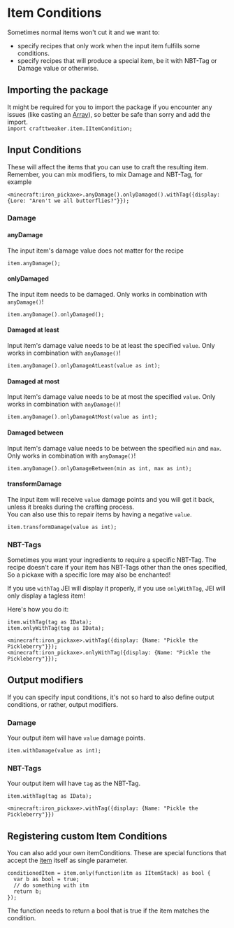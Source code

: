 # Item Conditions

Sometimes normal items won't cut it and we want to:

* specify recipes that only work when the input item fulfills some conditions.  
* specify recipes that will produce a special item, be it with NBT-Tag or Damage value or otherwise.

## Importing the package
It might be required for you to import the package if you encounter any issues (like casting an [Array](/AdvancedFunctions/Arrays_and_Loops/)), so better be safe than sorry and add the import.  
`import crafttweaker.item.IItemCondition;`

## Input Conditions

These will affect the items that you can use to craft the resulting item.
Remember, you can mix modifiers, to mix Damage and NBT-Tag, for example
```zenscript
<minecraft:iron_pickaxe>.anyDamage().onlyDamaged().withTag({display: {Lore: "Aren't we all butterflies?"}});
```
### Damage

#### anyDamage
The input item's damage value does not matter for the recipe
```zenscript
item.anyDamage();
```

#### onlyDamaged
The input item needs to be damaged. Only works in combination with `anyDamage()`!
```zenscript
item.anyDamage().onlyDamaged();
```

#### Damaged at least
Input item's damage value needs to be at least the specified `value`. Only works in combination with `anyDamage()`!
```zenscript
item.anyDamage().onlyDamageAtLeast(value as int);
```

#### Damaged at most
Input item's damage value needs to be at most the specified `value`. Only works in combination with `anyDamage()`!
```zenscript
item.anyDamage().onlyDamageAtMost(value as int);
```

#### Damaged between
Input item's damage value needs to be between the specified `min` and `max`. Only works in combination with `anyDamage()`!
```zenscript
item.anyDamage().onlyDamageBetween(min as int, max as int);
```

#### transformDamage
The input item will receive `value` damage points and you will get it back, unless it breaks during the crafting process.  
You can also use this to repair items by having a negative `value`.
```zenscript
item.transformDamage(value as int);
```

### NBT-Tags
Sometimes you want your ingredients to require a specific NBT-Tag.
The recipe doesn't care if your item has NBT-Tags other than the ones specified, 
So a pickaxe with a specific lore may also be enchanted!  

If you use `withTag` JEI will display it properly, if you use `onlyWithTag`, JEI will only display a tagless item!

Here's how you do it:
```zenscript
item.withTag(tag as IData);
item.onlyWithTag(tag as IData);

<minecraft:iron_pickaxe>.withTag({display: {Name: "Pickle the Pickleberry"}});
<minecraft:iron_pickaxe>.onlyWithTag({display: {Name: "Pickle the Pickleberry"}});
```

## Output modifiers
If you can specify input conditions, it's not so hard to also define output conditions, or rather, output modifiers.

### Damage
Your output item will have `value` damage points.  
```zenscript
item.withDamage(value as int);
```

### NBT-Tags
Your output item will have `tag` as the NBT-Tag.  
```zenscript
item.withTag(tag as IData);

<minecraft:iron_pickaxe>.withTag({display: {Name: "Pickle the Pickleberry"}})
```


## Registering custom Item Conditions

You can also add your own itemConditions. These are special functions that accept the [item](/Vanilla/Items/IItemStack/) itself as single parameter.
```zenscript
conditionedItem = item.only(function(itm as IItemStack) as bool {
  var b as bool = true;
  // do something with itm
  return b;
});
```

The function needs to return a bool that is true if the item matches the condition.
